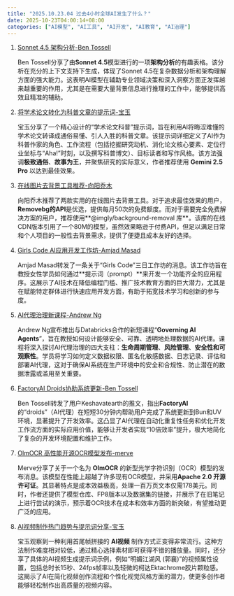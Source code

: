 ```yaml
---
title: "2025.10.23.04 过去4小时全球AI发生了什么？"
date: 2025-10-23T04:00:14+08:00
categories: ["AI模型", "AI工具", "AI开发", "AI教育", "AI治理"]
---
```


1.  [Sonnet 4.5 架构分析-Ben Tossell](https://x.com/bentossell/status/1981075290181996814)

    Ben Tossell分享了由**Sonnet 4.5**模型进行的一项**架构分析**的有趣表格。该分析在充分的上下文支持下生成，体现了Sonnet 4.5在复杂数据分析和架构理解方面的强大能力。这表明AI模型在辅助专业领域决策和深入洞察方面正发挥越来越重要的作用，尤其是在需要大量背景信息进行推理的工作中，能够提供高效且精准的辅助。

2.  [将学术论文转化为科普文章的提示词-宝玉](https://x.com/dotey/status/1981072737247645899)

    宝玉分享了一个精心设计的“学术论文科普”提示词，旨在利用AI将晦涩难懂的学术论文转译成通俗易懂、引人入胜的科普文章。该提示词详细定义了AI作为科普作家的角色、工作流程（包括挖掘研究动机、消化论文核心要素、定位行业坐标与“Aha!”时刻，以及撰写科普博文）、目标读者和写作风格。该方法强调**极致通俗**、**故事为王**，并聚焦研究的实际意义，作者推荐使用 **Gemini 2.5 Pro** 以达到最佳效果。

3.  [在线图片去背景工具推荐-向阳乔木](https://x.com/vista8/status/1981066884029305207)

    向阳乔木推荐了两款实用的在线图片去背景工具。对于追求最佳效果的用户，**Removebg的API**是优选，提供每月50次的免费额度。而对于需要完全免费解决方案的用户，推荐使用**@imgly/background-removal 库**。该库的在线CDN版本引用了一个80M的模型，虽然效果略逊于付费API，但足以满足日常和个人项目的一般性去背景需求，提供了便捷且成本友好的选择。

4.  [Girls Code AI应用开发工作坊-Amjad Masad](https://x.com/amasad/status/1981056625160179778)

    Amjad Masad转发了一条关于“Girls Code”三日工作坊的消息。该工作坊旨在教授女性学员如何通过**提示词（prompt）**来开发一个功能齐全的应用程序。这展示了AI技术在降低编程门槛、推广技术教育方面的巨大潜力，尤其是在赋能特定群体进行快速应用开发方面，有助于拓宽技术学习和创新的参与度。

5.  [AI代理治理新课程-Andrew Ng](https://x.com/AndrewYNg/status/1981056313661559155)

    Andrew Ng宣布推出与Databricks合作的新短课程“**Governing AI Agents**”，旨在教授如何设计能够安全、可靠、透明地处理数据的AI代理。课程将深入探讨AI代理治理的四大支柱：**生命周期管理**、**风险管理**、**安全性和可观察性**。学员将学习如何定义数据权限、匿名化敏感数据、日志记录、评估和部署AI代理，这对于确保AI系统在生产环境中的安全和合规性、防止潜在的数据泄露或滥用至关重要。

6.  [FactoryAI Droids协助系统更新-Ben Tossell](https://x.com/bentossell/status/1981051765421461705)

    Ben Tossell转发了用户Keshavatearth的推文，指出**FactoryAI**的“droids”（AI代理）在短短30分钟内帮助用户完成了系统更新到Bun和UV环境，显著提升了开发效率。这凸显了AI代理在自动化重复性任务和优化开发工作流方面的实际应用价值，能够让开发者实现“10倍效率”提升，极大地简化了复杂的开发环境配置和维护工作。

7.  [OlmOCR 高性能开源OCR模型发布-merve](https://x.com/mervenoyann/status/1981040748133826918)

    Merve分享了关于一个名为 **OlmOCR** 的新型光学字符识别（OCR）模型的发布消息。该模型在性能上超越了许多现有OCR模型，并采用**Apache 2.0 开源许可证**。其显著特点是成本效益极高，处理一百万页文本仅需178美元。同时，作者还提供了模型仓库、FP8版本以及数据集的链接，并展示了在旧笔记上进行尝试的演示，预示着OCR技术在成本和效率方面的新突破，有望推动更广泛的应用。

8.  [AI视频制作热门趋势与提示词分享-宝玉](https://x.com/dotey/status/1981036963516792965)

    宝玉观察到一种利用首尾帧拼接的 **AI视频** 制作方式正变得非常流行。这种方法制作难度相对较低，通过精心选择素材即可获得不错的播放量。同时，还分享了具体的AI视频生成提示词示例，例如“明媚江湖风 (郭襄)”的视频属性设置，包括总时长15秒、24fps帧率以及轻微的柯达Ektachrome胶片颗粒感。这揭示了AI在简化视频创作流程和个性化视觉风格方面的潜力，使更多创作者能够轻松制作出高质量的视频内容。